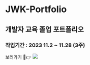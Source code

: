 <h1>JWK-Portfolio</h1>
<h2>개발자 교육 졸업 포트폴리오</h2>
<h3>작업기간 : 2023 11.2 ~ 11.28 (3주)</h3>
보러가기 👀👉 <a href="https://workit-ixjneths6-green23616s-projects.vercel.app/" target="_blank"><img src="https://img.shields.io/badge/WORKIT-68BC73?style=flat-square&logo=vercel&logoColor=white"/></a>

